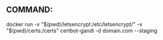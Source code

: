 ## COMMAND:

docker run -v "$(pwd)/letsencrypt:/etc/letsencrypt/" -v "$(pwd)/certs:/certs" certbot-gandi -d domain.com --staging
